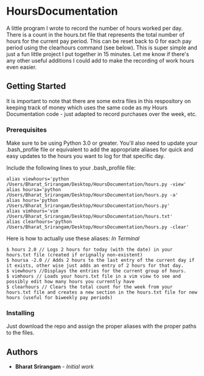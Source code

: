 # HoursDocumentation
A little program I wrote to record the number of hours worked per day. 
There is a count in the hours.txt file that represents the total number of hours for the current pay period. This can be reset back to 0 for each pay period using the clearhours command (see below). This is super simple and just a fun little project I put together in 15 minutes. Let me know if there's any other useful additions I could add to make the recording of work hours even easier. 

## Getting Started
It is important to note that there are some extra files in this respository on keeping track of money which uses the same code as my Hours Documentation code - just adapted to record purchases over the week, etc. 


### Prerequisites

Make sure to be using Python 3.0 or greater. 
You'll also need to update your .bash_profile file or equivalent to add the appropriate aliases for quick and easy updates to the hours you want to log for that specific day. 

Include the following lines to your .bash_profile file: 

```
alias viewhours='python /Users/Bharat_Srirangam/Desktop/HoursDocumentation/hours.py -view'
alias hoursa='python /Users/Bharat_Srirangam/Desktop/HoursDocumentation/hours.py -a'
alias hours='python /Users/Bharat_Srirangam/Desktop/HoursDocumentation/hours.py'
alias vimhours='vim /Users/Bharat_Srirangam/Desktop/HoursDocumentation/hours.txt'
alias clearhours='python /Users/Bharat_Srirangam/Desktop/HoursDocumentation/hours.py -clear'
```

Here is how to actually use these aliases: 
*In Terminal*

```
$ hours 2.0 // Logs 2 hours for today (with the date) in your hours.txt file (created if orignally non-existent)
$ hoursa -2.0 // Adds 2 hours to the last entry of the current day if it exists, other wise just adds an entry of 2 hours for that day. 
$ viewhours //Displays the entries for the current group of hours.
$ vimhours // Loads your hours.txt file in a vim view to see and possibly edit how many hours you currently have
$ clearhours // Clears the total count for the week from your hours.txt file and creates a new section in the hours.txt file for new hours (useful for biweekly pay periods)
```

### Installing

Just download the repo and assign the proper aliases with the proper paths to the files. 


## Authors

* **Bharat Srirangam** - *Initial work*
